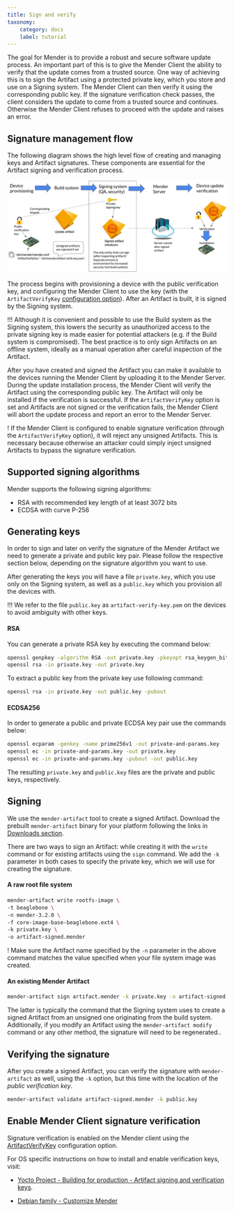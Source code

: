 ```yaml
---
title: Sign and verify
taxonomy:
    category: docs
    label: tutorial
---
```


The goal for Mender is to provide a robust and secure software update process.
An important part of this is to give the Mender Client the ability to verify that the update comes from a trusted source. One way of achieving this is to sign the Artifact using a protected private key, which you store and use on a Signing system. The Mender Client can then verify it
using the corresponding public key. If the signature verification check passes, the client considers the update to come from a trusted source and continues. Otherwise the Mender Client refuses to proceed with the update and raises an error.

## Signature management flow

The following diagram shows the high level flow of creating and managing keys and Artifact signatures. These components are essential for the Artifact signing and verification process.

![Mender signature management flow](mender-signature-management-flow.png)

The process begins with provisioning a device with the public verification key, and configuring the Mender Client to use the key (with the `ArtifactVerifyKey` [configuration option](../../03.Client-installation/07.Configuration-file/50.Configuration-options/docs.md#ArtifactVerifyKey)). After an Artifact is built, it is signed by the Signing system.

!!! Although it is convenient and possible to use the Build system as the Signing system, this lowers the security as unauthorized access to the private signing key is made easier for potential attackers (e.g. if the Build system is compromised). The best practice is to only sign Artifacts on an offline system, ideally as a manual operation after careful inspection of the Artifact.

After you have created and signed the Artifact you can make it available to the devices running the Mender Client by uploading it to the Mender Server.
During the update installation process, the Mender Client will verify the Artifact using the corresponding public key.
The Artifact will only be installed if the verification is successful.
If the `ArtifactVerifyKey` option is set and Artifacts are not signed or the verification fails, the Mender Client will abort the update process and report an error to the Mender Server.

! If the Mender Client is configured to enable signature verification (through the `ArtifactVerifyKey` option), it will reject any unsigned Artifacts. This is necessary because otherwise an attacker could simply inject unsigned Artifacts to bypass the signature verification.

## Supported signing algorithms

Mender supports the following signing algorithms:
* RSA with recommended key length of at least 3072 bits
* ECDSA with curve P-256

## Generating keys

In order to sign and later on verify the signature of the Mender Artifact we need to generate a private and public key pair.
Please follow the respective section below, depending on the signature algorithm you want to use.

After generating the keys you will have a file `private.key`, which you use only on the Signing system, as well as a `public.key` which you provision all the devices with.

!!! We refer to the file `public.key` as `artifact-verify-key.pem` on the devices to avoid ambiguity with other keys.

#### RSA

You can generate a private RSA key by executing the command below:

```bash
openssl genpkey -algorithm RSA -out private.key -pkeyopt rsa_keygen_bits:3072
openssl rsa -in private.key -out private.key
```

To extract a public key from the private key use following command:

```bash
openssl rsa -in private.key -out public.key -pubout
```

#### ECDSA256

In order to generate a public and private ECDSA key pair use the commands below:

```bash
openssl ecparam -genkey -name prime256v1 -out private-and-params.key
openssl ec -in private-and-params.key -out private.key
openssl ec -in private-and-params.key -pubout -out public.key
```

The resulting `private.key` and `public.key` files are the private and public keys, respectively.

## Signing

We use the `mender-artifact` tool to create a signed Artifact. Download the
prebuilt `mender-artifact` binary for your platform following the links in
[Downloads section](../../09.Downloads/docs.md#mender-artifact).

There are two ways to sign an Artifact: while creating it with the `write`
command or for existing artifacts using the `sign` command.
We add the `-k` parameter in both cases to specify the private key, which we will use for
creating the signature.

#### A raw root file system

<!--AUTOVERSION: "mender-%"/mender-->
```bash
mender-artifact write rootfs-image \
-t beaglebone \
-n mender-3.2.0 \
-f core-image-base-beaglebone.ext4 \
-k private.key \
-o artifact-signed.mender
```

! Make sure the Artifact name specified by the `-n` parameter in the above command matches the value specified when your file system image was created.

#### An existing Mender Artifact

```bash
mender-artifact sign artifact.mender -k private.key -o artifact-signed.mender
```

The latter is typically the command that the Signing system uses to create a
signed Artifact from an unsigned one originating from the build system. Additionally, if you modify an Artifact using the `mender-artifact modify` command or any other method, the signature will need to be regenerated..

## Verifying the signature

After you create a signed Artifact, you can verify the signature with `mender-artifact` as well, using the
`-k` option, but this time with the location of the *public verification key*.

```bash
mender-artifact validate artifact-signed.mender -k public.key
```

## Enable Mender Client signature verification

Signature verification is enabled on the Mender client using the [ArtifactVerifyKey](../../03.Client-installation/07.Configuration-file/50.Configuration-options/docs.md#artifactVerifykey) configuration option.

For OS specific instructions on how to install and enable verification keys, visit:

- [Yocto Project - Building for production - Artifact signing and verification keys](../../05.System-updates-Yocto-Project/06.Build-for-production/docs.md#artifact-signing-and-verification-keys).

- [Debian family - Customize Mender](../../04.System-updates-Debian-family/03.Customize-Mender/docs.md)
